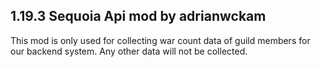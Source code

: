 ## 1.19.3 Sequoia Api mod by adrianwckam

This mod is only used for collecting war count data of guild members for our backend system.
Any other data will not be collected.
